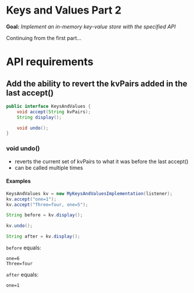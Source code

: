 # Keys and Values Part 2

**Goal:** _Implement an in-memory key-value store with the specified API_

Continuing from the first part... 

# API requirements
## Add the ability to revert the kvPairs added in the last accept()

 ````java
 public interface KeysAndValues {
     void accept(String kvPairs);
     String display();

     void undo();
 }
 ````

### void undo()

 * reverts the current set of kvPairs to what it was before the last accept()
 * can be called multiple times

#### Examples
```java
KeysAndValues kv = new MyKeysAndValuesImplementation(listener);
kv.accept("one=1");
kv.accept("Three=four, one=5");

String before = kv.display();

kv.undo();

String after = kv.display();
````

`before` equals:
````text
one=6
Three=four
````

`after` equals:
````text
one=1
````
